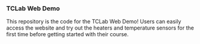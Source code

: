 ### TCLab Web Demo
This repository is the code for the TCLab Web Demo! Users can easily access the website and try out the heaters and temperature sensors for the first time before getting started with their course.